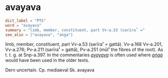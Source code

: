 # avayava

``` toml
dict_label = "PTS"
word = "avayava"
summary = "limb, member, constituent, part Vv-a.53 (sarīra˚ ="
see_also = ["avayava", "aṅga"]
```

limb, member, constituent, part Vv\-a.53 (sarīra˚ = gattā). Vv\-a.168 Vv\-a.201, Vv\-a.276; Pv\-a.211 (sarīra˚ = gattā), Pv\-a.251 (mūl˚ the fibres of the root). As t. t. g. at Snp\-a.397. In the commentaries *[avayava](avayava.md)* is often used where *[aṅga](aṅga.md)* would have been used in the older texts.

Dern uncertain. Cp. mediaeval Sk. avayava

